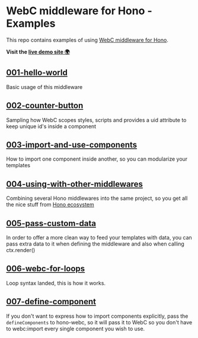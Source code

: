 # WebC middleware for Hono - Examples

This repo contains examples of using [WebC middleware for Hono](https://github.com/esroyo/hono-webc).

**Visit the [live demo site 🌍](https://hono-webc-examples.deno.dev)**

## [001-hello-world](001-hello-world)

Basic usage of this middleware

## [002-counter-button](002-counter-button)

Sampling how WebC scopes styles, scripts and provides a uid attribute to keep
unique id's inside a component

## [003-import-and-use-components](003-import-and-use-components)

How to import one component inside another, so you can modularize your templates

## [004-using-with-other-middlewares](004-using-with-other-middlewares)

Combining several Hono middlewares into the same project, so you get all the
nice stuff from [Hono ecosystem](https://hono.dev/middleware/third-party)

## [005-pass-custom-data](005-pass-custom-data)

In order to offer a more clean way to feed your templates with data, you can
pass extra data to it when defining the middleware and also when calling
ctx.render()

## [006-webc-for-loops](006-webc-for-loops)

Loop syntax landed, this is how it works.

## [007-define-component](007-define-component)

If you don't want to express how to import components explicitly, pass the
`defineComponents` to hono-webc, so it will pass it to WebC so you don't have to
webc:import every single component you wish to use.
